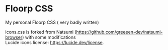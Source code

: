 # Floorp CSS
My personal Floorp CSS ( very badly written)

icons.css is forked from Natsumi (https://github.com/greeeen-dev/natsumi-browser) with some modifications\
 Lucide icons license: https://lucide.dev/license.
